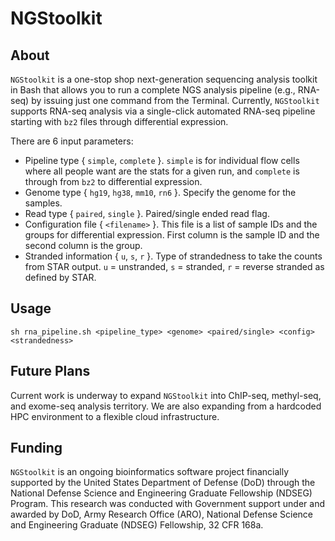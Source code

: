# NGStoolkit

## About

`NGStoolkit` is a one-stop shop next-generation sequencing analysis toolkit in Bash that allows you to run a complete NGS analysis pipeline (e.g., RNA-seq) by issuing just one command from the Terminal.  Currently, `NGStoolkit` supports RNA-seq analysis via a single-click automated RNA-seq pipeline starting with `bz2` files through differential expression.

There are 6 input parameters:

*	Pipeline type { `simple`, `complete` }.  `simple` is for individual flow cells where all people want are the stats for a given run, and `complete` is through from `bz2` to differential expression.
*	Genome type { `hg19`, `hg38`, `mm10`, `rn6` }.  Specify the genome for the samples.
*	Read type { `paired`, `single` }.  Paired/single ended read flag.
*	Configuration file { `<filename>` }.  This file is a list of sample IDs and the groups for differential expression.  First column is the sample ID and the second column is the group.
*	Stranded information { `u`, `s`, `r` }.  Type of strandedness to take the counts from STAR output.  `u` = unstranded, `s` = stranded, `r` = reverse stranded as defined by STAR.

## Usage

`sh rna_pipeline.sh <pipeline_type> <genome> <paired/single> <config> <strandedness>`

## Future Plans

Current work is underway to expand `NGStoolkit` into ChIP-seq, methyl-seq, and exome-seq analysis territory.  We are also expanding from a hardcoded HPC environment to a flexible cloud infrastructure.

## Funding

`NGStoolkit` is an ongoing bioinformatics software project financially supported by the
United States Department of Defense (DoD) through the National Defense Science and Engineering
Graduate Fellowship (NDSEG) Program. This research was conducted with Government support under
and awarded by DoD, Army Research Office (ARO), National Defense Science and Engineering
Graduate (NDSEG) Fellowship, 32 CFR 168a.
